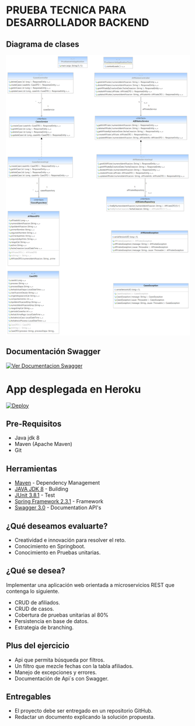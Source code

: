 # PRUEBA TECNICA PARA DESARROLLADOR BACKEND

## Diagrama de clases 

![Class Model](img/pruebaEverisApplication.png)

## Documentación Swagger

[![Ver Documentacion Swagger](http://jessemillar.github.io/view-in-swagger-button/button.svg)](https://pruebaeveris.herokuapp.com/swagger-ui/index.html)

# App desplegada en Heroku

[![Deploy](https://www.herokucdn.com/deploy/button.svg)](https://pruebaeveris.herokuapp.com)

## Pre-Requisitos

* Java jdk 8
* Maven (Apache Maven)
* Git
  

## Herramientas

* [Maven](https://maven.apache.org/) - Dependency Management
* [JAVA JDK 8](http://www.oracle.com/technetwork/java/javase/overview/index.html) - Building
* [JUnit 3.8.1](https://mvnrepository.com/artifact/junit/junit/3.8.1) - Test
* [Spring Framework 2.3.1](https://spring.io/projects/spring-framework) - Framework
* [Swagger 3.0](https://swagger.io/) - Documentation API's


## ¿Qué deseamos evaluarte?

- Creatividad e innovación para resolver el reto.
- Conocimiento en Springboot.
- Conocimiento en Pruebas unitarias.

## ¿Qué se desea?
Implementar una aplicación web orientada a microservicios REST que contenga lo
siguiente.

- CRUD de afiliados.
- CRUD de casos.
- Cobertura de pruebas unitarias al 80%
- Persistencia en base de datos.
- Estrategia de branching.

## Plus del ejercicio
- Api que permita búsqueda por filtros.
- Un filtro que mezcle fechas con la tabla afiliados.
- Manejo de excepciones y errores.
- Documentación de Api´s con Swagger.

## Entregables
- El proyecto debe ser entregado en un repositorio GitHub.
- Redactar un documento explicando la solución propuesta.
